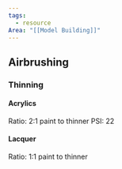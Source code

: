 ```yaml
---
tags:
  - resource
Area: "[[Model Building]]"
---
```


## Airbrushing

### Thinning

#### Acrylics

Ratio:  2:1  paint to thinner
PSI: 22

#### Lacquer

Ratio: 1:1 paint to thinner